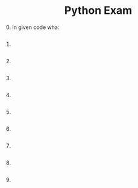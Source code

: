 <center>
<h1>Python Exam</h1>
</center>

0. In given code wha:
```py

```

1.
```py
```

2. 
```py
```

3.
```py
```

4.
```py
```

5.
```py
```

6.
```py
```

7.
```py
```

8.
```py
```

9.
```py
```